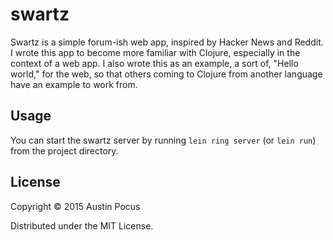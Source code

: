 # swartz
Swartz is a simple forum-ish web app, inspired by Hacker News and Reddit. I wrote this app to become more familiar with Clojure, especially in the context of a web app. I also wrote this as an example, a sort of, "Hello world," for the web, so that others coming to Clojure from another language have an example to work from.

## Usage

You can start the swartz server by running `lein ring server` (or `lein run`) from the project directory.

## License

Copyright © 2015 Austin Pocus

Distributed under the MIT License.
